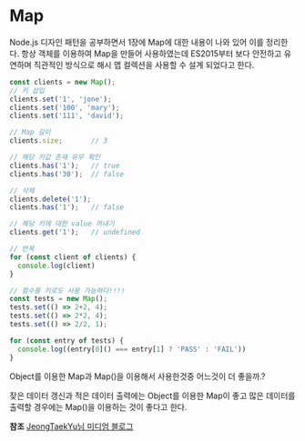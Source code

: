# Map

Node.js 디자인 패턴을 공부하면서 1장에 Map에 대한 내용이 나와 있어 이를 정리한다. 항상 객체를 이용하여 Map을 만들어 사용하였는데 ES2015부터 보다 안전하고 유연하며 직관적인 방식으로 해시 맵 컬렉션을 사용할 수 설계 되었다고 한다.

``` js
const clients = new Map();
// 키 삽입
clients.set('1', 'jone');
clients.set('100', 'mary');
clients.set('111', 'david');

// Map 길이
clients.size;       // 3

// 해당 키값 존재 유무 확인
clients.has('1');   // true
clients.has('30');  // false

// 삭제
clients.delete('1');
clients.has('1');   // false

// 해당 키에 대한 value 꺼내기
clients.get('1');   // undefined

// 반목
for (const client of clients) {
  console.log(client)
}

// 함수를 키로도 사용 가능하다!!!!
const tests = new Map();
tests.set(() => 2+2, 4);
tests.set(() => 2*2, 4);
tests.set(() => 2/2, 1);

for (const entry of tests) {
  console.log((entry[0]() === entry[1] ? 'PASS' : 'FAIL'))
}
```

Object를 이용한 Map과 Map()을 이용해서 사용한것중 어느것이 더 좋을까.?

잦은 데이터 갱신과 적은 데이터 출력에는 Object를 이용한 Map이 좋고 많은 데이터를 출력할 경우에는 Map()을 이용하는 것이 좋다고 한다.

**참조**
[JeongTaekYu님 미디엄 블로그](https://medium.com/@wdjty326/javascript-es6-map-vs-object-performance-비교-7f98e30bf6c8)
